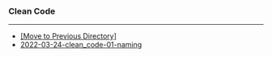 ### Clean Code

---

- [[Move to Previous Directory]](../README.md)
- [2022-03-24-clean_code-01-naming](./2022-03-24-clean_code-01-naming.md)
